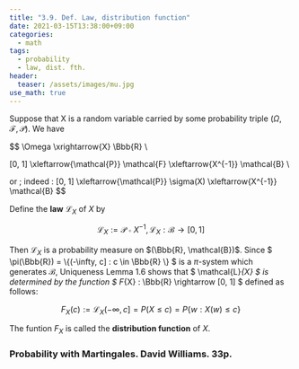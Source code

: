 ```yaml
---
title: "3.9. Def. Law, distribution function"
date: 2021-03-15T13:38:00+09:00
categories:
  - math
tags:
  - probability 
  - law, dist. fth.
header:
  teaser: /assets/images/mu.jpg
use_math: true
---
```


Suppose that X is a random variable carried by some probability triple $(\Omega, \mathcal{F}, \mathcal{P})$. We have

$$ 
\Omega \xrightarrow{X} \Bbb{R} \\

[0, 1] \xleftarrow{\mathcal{P}} \mathcal{F} \xleftarrow{X^{-1}} \mathcal{B} \\

or \; indeed \: [0, 1] \xleftarrow{\mathcal{P}} \sigma(X) \xleftarrow{X^{-1}} \mathcal{B}
$$

Define the **law** $\mathcal{L}_{X}$ of $X$ by

$$
\mathcal{L}_{X} := \mathcal{P} \circ X^{-1}, \, \mathcal{L}_{X} : \mathcal{B} \rightarrow [0, 1]
$$

Then $\mathcal{L}_{X}$ is a probability measure on $(\Bbb{R}, \mathcal{B})$. Since $ \pi(\Bbb{R}) = \\{(-\infty, c] : c \in \Bbb{R} \\} $ is a $\pi$-system which generates $\mathcal{B}$, Uniqueness Lemma 1.6 shows that $ \mathcal{L}_{X} $ is determined by the function $ F_{X} : \Bbb{R} \rightarrow [0, 1] $ defined as follows:

$$
F_{X}(c) := \mathcal{L}_{X}(-\infty, c] = P(X \leq c) = P \{w : X(w) \leq c \} 
$$

The funtion $F_{X}$ is called the **distribution function** of $X$.

### Probability with Martingales. David Williams. 33p.  